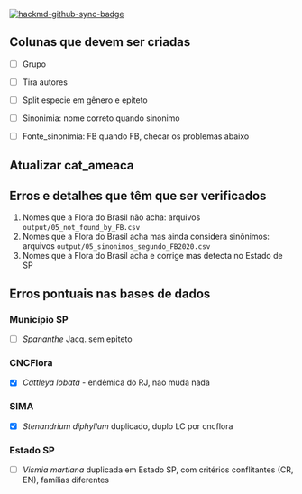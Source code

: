 [![hackmd-github-sync-badge](https://hackmd.io/a1llZOqCTw6DEZoUCJ1q2g/badge)](https://hackmd.io/a1llZOqCTw6DEZoUCJ1q2g)


## Colunas que devem ser criadas 

- [ ] Grupo
- [ ] Tira autores
- [ ] Split especie em gênero e epiteto
- [ ] Sinonimia: nome correto quando sinonimo
- [ ] Fonte_sinonimia: FB quando FB, checar os problemas abaixo


## Atualizar cat_ameaca



## Erros e detalhes que têm que ser verificados

1. Nomes que a Flora do Brasil não acha: arquivos `output/05_not_found_by_FB.csv`
1. Nomes que a Flora do Brasil acha mas ainda considera sinônimos: arquivos `output/05_sinonimos_segundo_FB2020.csv`
1. Nomes que a Flora do Brasil acha e corrige mas detecta no Estado de SP


## Erros pontuais nas bases de dados

### Município SP
- [ ] _Spananthe_ Jacq. sem epiteto

### CNCFlora
- [x] _Cattleya lobata_ - endêmica do RJ, nao muda nada

### SIMA 
- [x] _Stenandrium diphyllum_ duplicado, duplo LC por cncflora

### Estado SP
- [ ] _Vismia martiana_ duplicada em Estado SP, com critérios conflitantes (CR, EN), famílias diferentes

